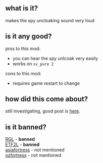<h2>what is it?</h2>

makes the spy uncloaking sound very loud<br>
<h2>is it any good?</h2>

pros to this mod:<br>

* you can hear the spy unlcoak very easily
* works on `sv_pure 2`

cons to this mod:<br>

* requires game restart to change

<h2>how did this come about?</h2>

still investigating, good post is [here](https://www.teamfortress.tv/51593/cheating-to-hear-spies-is-painfully-easy).
<h2>is it banned?</h2>

[RGL](https://docs.google.com/document/d/1jfp2o6X4m0zdrX50kZ5YNsrvBANqxfDb-nEsRBb1wh0/view) - <b>banned</b><br>
[ETF2L](https://etf2l.org/latest-rules-configs-updates/) - <b>banned</b><br>
[asiafortress](https://asiafortress.com/index.php?/forums/topic/5900-asiafortress-cup-18-rules/) - not mentioned<br>
[ozfortress](https://ozfortress.com/rules#6-Cheating-Exploits-and-Bans) - not mentioned<br>
